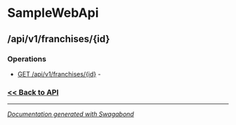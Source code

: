 
# SampleWebApi

## /api/v1/franchises/{id}

### Operations

* [GET /api/v1/franchises/{id}](../operations/GetApiV1Franchisesid.md) -  

 


### [<< Back to API](../SampleWebApi.Readme.md)

*** 

*[Documentation generated with Swagabond](https://github.com/jordanbleu/swagabond)*
